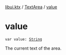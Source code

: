 [libui.ktx](../index.md) / [TextArea](index.md) / [value](./value.md)

# value

`var value: `[`String`](https://kotlinlang.org/api/latest/jvm/stdlib/kotlin/-string/index.html)

The current text of the area.

